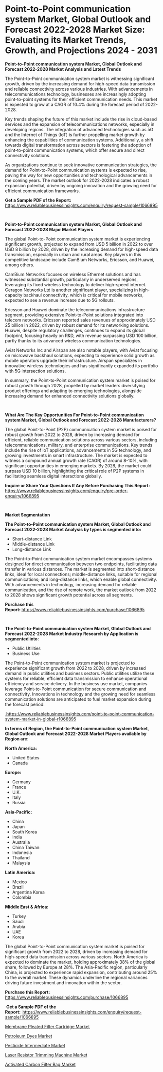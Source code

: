 <p><h1>Point-to-Point communication system Market, Global Outlook and Forecast 2022-2028 Market Size: Evaluating its Market Trends, Growth, and Projections 2024 - 2031</h1></p><p><strong>Point-to-Point communication system Market, Global Outlook and Forecast 2022-2028 Market Analysis and Latest Trends</strong></p>
<p><p>The Point-to-Point communication system market is witnessing significant growth, driven by the increasing demand for high-speed data transmission and reliable connectivity across various industries. With advancements in telecommunications technology, businesses are increasingly adopting point-to-point systems for their efficient communication needs. This market is expected to grow at a CAGR of 10.4% during the forecast period of 2022-2028.</p><p>Key trends shaping the future of this market include the rise in cloud-based services and the expansion of telecommunications networks, especially in developing regions. The integration of advanced technologies such as 5G and the Internet of Things (IoT) is further propelling market growth by enhancing the capabilities of communication systems. Additionally, a shift towards digital transformation across sectors is fostering the adoption of point-to-point communication systems, which offer secure and direct connectivity solutions.</p><p>As organizations continue to seek innovative communication strategies, the demand for Point-to-Point communication systems is expected to rise, paving the way for new opportunities and technological advancements in the coming years. The market outlook for 2022-2028 indicates a robust expansion potential, driven by ongoing innovation and the growing need for efficient communication frameworks.</p></p>
<p><strong>Get a Sample PDF of the Report:&nbsp;</strong> <a href="https://www.reliablebusinessinsights.com/enquiry/request-sample/1066895">https://www.reliablebusinessinsights.com/enquiry/request-sample/1066895</a></p>
<p>&nbsp;</p>
<p><strong>Point-to-Point communication system Market, Global Outlook and Forecast 2022-2028 Major Market Players</strong></p>
<p><p>The global Point-to-Point communication system market is experiencing significant growth, projected to expand from USD 5 billion in 2022 to over USD 8 billion by 2028, driven by the increasing demand for high-speed data transmission, especially in urban and rural areas. Key players in this competitive landscape include CamBium Networks, Ericsson, and Huawei, among others.</p><p>CamBium Networks focuses on wireless Ethernet solutions and has witnessed substantial growth, particularly in underserved regions, leveraging its fixed wireless technology to deliver high-speed internet. Ceragon Networks Ltd is another significant player, specializing in high-capacity backhaul connectivity, which is critical for mobile networks, expected to see a revenue increase due to 5G rollouts.</p><p>Ericsson and Huawei dominate the telecommunications infrastructure segment, providing extensive Point-to-Point solutions integrated into telecom networks. Ericsson reported sales revenues of approximately USD 25 billion in 2022, driven by robust demand for its networking solutions. Huawei, despite regulatory challenges, continues to expand its global footprint, focusing heavily on R&D, with revenue surpassing USD 100 billion, partly thanks to its advanced wireless communication technologies.</p><p>Aviat Networks Inc and Airspan are also notable players, with Aviat focusing on microwave backhaul solutions, expecting to experience solid growth as mobile operators upgrade their infrastructure. Airspan specializes in innovative wireless technologies and has significantly expanded its portfolio with 5G intersection solutions.</p><p>In summary, the Point-to-Point communication system market is poised for robust growth through 2028, propelled by market leaders diversifying product offerings and adapting to emerging technologies, alongside increasing demand for enhanced connectivity solutions globally.</p></p>
<p>&nbsp;</p>
<p><strong>What Are The Key Opportunities For Point-to-Point communication system Market, Global Outlook and Forecast 2022-2028 Manufacturers?</strong></p>
<p><p>The global Point-to-Point (P2P) communication system market is poised for robust growth from 2022 to 2028, driven by increasing demand for efficient, reliable communication solutions across various sectors, including telecommunications, military, and enterprise communications. Key trends include the rise of IoT applications, advancements in 5G technology, and growing investments in smart infrastructure. The market is expected to witness a compound annual growth rate (CAGR) of around 8-10%, with significant opportunities in emerging markets. By 2028, the market could surpass USD 10 billion, highlighting the critical role of P2P systems in facilitating seamless digital interactions globally.</p></p>
<p><strong>Inquire or Share Your Questions If Any Before Purchasing This Report:</strong> <a href="https://www.reliablebusinessinsights.com/enquiry/pre-order-enquiry/1066895">https://www.reliablebusinessinsights.com/enquiry/pre-order-enquiry/1066895</a></p>
<p>&nbsp;</p>
<p><strong>Market Segmentation</strong></p>
<p><strong>The Point-to-Point communication system Market, Global Outlook and Forecast 2022-2028 Market Analysis by types is segmented into:</strong></p>
<p><ul><li>Short-distance Link</li><li>Middle-distance Link</li><li>Long-distance Link</li></ul></p>
<p><p>The Point-to-Point communication system market encompasses systems designed for direct communication between two endpoints, facilitating data transfer in various distances. The market is segmented into short-distance links, ideal for local connections; middle-distance links, suitable for regional communications; and long-distance links, which enable global connectivity. With advancements in technology, increasing demand for reliable communication, and the rise of remote work, the market outlook from 2022 to 2028 shows significant growth potential across all segments.</p></p>
<p><strong>Purchase this Report:&nbsp;</strong><a href="https://www.reliablebusinessinsights.com/purchase/1066895">https://www.reliablebusinessinsights.com/purchase/1066895</a></p>
<p>&nbsp;</p>
<p><strong>The Point-to-Point communication system Market, Global Outlook and Forecast 2022-2028 Market Industry Research by Application is segmented into:</strong></p>
<p><ul><li>Public Utilities</li><li>Business Use</li></ul></p>
<p><p>The Point-to-Point communication system market is projected to experience significant growth from 2022 to 2028, driven by increased demand in public utilities and business sectors. Public utilities utilize these systems for reliable, efficient data transmission to enhance operational efficiency and service delivery. In the business use market, companies leverage Point-to-Point communication for secure communication and connectivity. Innovations in technology and the growing need for seamless communication solutions are anticipated to fuel market expansion during the forecast period.</p></p>
<p><a href="https://www.reliablebusinessinsights.com/point-to-point-communication-system-market-in-global-r1066895">&nbsp;https://www.reliablebusinessinsights.com/point-to-point-communication-system-market-in-global-r1066895</a></p>
<p><strong>In terms of Region, the Point-to-Point communication system Market, Global Outlook and Forecast 2022-2028 Market Players available by Region are:</strong></p>
<p>
    <p> <strong> North America: </strong>
        <ul>
            <li>United States</li>
            <li>Canada</li>
        </ul>
        </p> 
    <p> <strong> Europe: </strong>
        <ul>
            <li>Germany</li>
            <li>France</li>
            <li>U.K.</li>
            <li>Italy</li>
            <li>Russia</li>
        </ul>
        </p> 
    <p> <strong> Asia-Pacific: </strong>
        <ul>
            <li>China</li>
            <li>Japan</li>
            <li>South Korea</li>
            <li>India</li>
            <li>Australia</li>
            <li>China Taiwan</li>
            <li>Indonesia</li>
            <li>Thailand</li>
            <li>Malaysia</li>
        </ul>
        </p> 
    <p> <strong> Latin America: </strong>
        <ul>
            <li>Mexico</li>
            <li>Brazil</li>
            <li>Argentina Korea</li>
            <li>Colombia</li>
        </ul>
        </p> 
    <p> <strong> Middle East & Africa: </strong>
        <ul>
            <li>Turkey</li>
            <li>Saudi</li>
            <li>Arabia</li>
            <li>UAE</li>
            <li>Korea</li>
        </ul>
    </p>
    </p>
<p><p>The global Point-to-Point communication system market is poised for significant growth from 2022 to 2028, driven by increasing demand for high-speed data transmission across various sectors. North America is expected to dominate the market, holding approximately 38% of the global share, followed by Europe at 28%. The Asia-Pacific region, particularly China, is projected to experience rapid expansion, contributing around 25% to the overall market. These dynamics underline the regional variances driving future investment and innovation within the sector.</p></p>
<p><strong>Purchase this Report: </strong><a href="https://www.reliablebusinessinsights.com/purchase/1066895">https://www.reliablebusinessinsights.com/purchase/1066895</a></p>
<p>&nbsp;<strong>Get a Sample PDF of the Report:&nbsp;&nbsp;</strong><a href="https://www.reliablebusinessinsights.com/enquiry/request-sample/1066895">https://www.reliablebusinessinsights.com/enquiry/request-sample/1066895</a></p>
<p><strong></strong></p>
<p><p><a href="https://medium.com/@ryan.wilson8778/the-membrane-pleated-filter-cartridge-market-has-experienced-impressive-growth-in-recent-years-561fb7ffe5f4?postPublishedType=initial">Membrane Pleated Filter Cartridge Market</a></p><p><a href="https://issuu.com/reportprime-2/docs/petroleum-dyes-market-size-2030.ppt_77255ae0947743">Petroleum Dyes Market</a></p><p><a href="https://issuu.com/reportprime-2/docs/pesticide-intermediate-market-size-_56c4bfc9751bca">Pesticide Intermediate Market</a></p><p><a href="https://www.linkedin.com/pulse/global-perspectives-laser-resistor-trimming-machine-market-biznf?trackingId=F0OiHFpdQ92e3dxmymAWlQ%3D%3D">Laser Resistor Trimming Machine Market</a></p><p><a href="https://medium.com/@amandaexton567/the-global-activated-carbon-filter-bag-market-is-at-the-forefront-of-innovation-driving-rapid-a02791f63206">Activated Carbon Filter Bag Market</a></p></p>